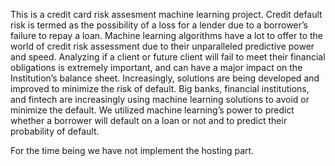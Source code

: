 This is a credit card risk assesment machine learning project.
Credit default risk is termed as the possibility of a loss for a lender due to a borrower’s failure to repay a loan.
Machine learning algorithms have a lot to offer to the world of credit risk assessment due to their unparalleled predictive power and speed. 
Analyzing if a client or future client will fail to meet their financial obligations is extremely important, and can have a major impact on the Institution’s balance sheet.
Increasingly, solutions are being developed and improved to minimize the risk of default.
Big banks, financial institutions, and fintech are increasingly using machine learning solutions to avoid or minimize the default.
We utilized machine learning’s power to predict whether a borrower will default on a loan or not and to predict their probability of default. 

For the time being we have not implement the hosting part.
